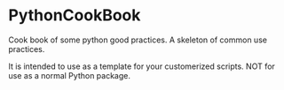 # PythonCookBook
Cook book of some python good practices. A skeleton of common use practices. 

It is intended to use as a template for your customerized scripts. NOT for use as a normal Python package.
